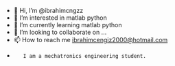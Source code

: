 - 👋 Hi, I’m @ibrahimcngzz
- 👀 I’m  interested in matlab python
- 🌱 I’m currently learning matlab python
- 💞️ I’m looking to collaborate on ...
- 📫 How to reach me ibrahimcengiz2000@hotmail.com
-        I am a mechatronics engineering student.
